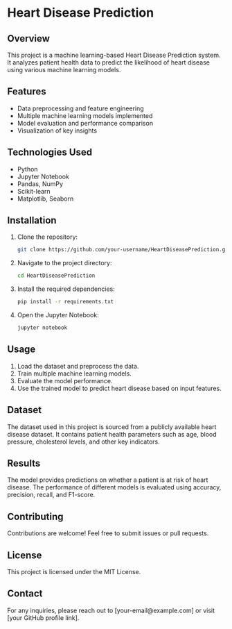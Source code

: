 # Heart Disease Prediction

## Overview

This project is a machine learning-based Heart Disease Prediction system. It analyzes patient health data to predict the likelihood of heart disease using various machine learning models.

## Features

- Data preprocessing and feature engineering
- Multiple machine learning models implemented
- Model evaluation and performance comparison
- Visualization of key insights

## Technologies Used

- Python
- Jupyter Notebook
- Pandas, NumPy
- Scikit-learn
- Matplotlib, Seaborn

## Installation

1. Clone the repository:
   ```sh
   git clone https://github.com/your-username/HeartDiseasePrediction.git
   ```
2. Navigate to the project directory:
   ```sh
   cd HeartDiseasePrediction
   ```
3. Install the required dependencies:
   ```sh
   pip install -r requirements.txt
   ```
4. Open the Jupyter Notebook:
   ```sh
   jupyter notebook
   ```

## Usage

1. Load the dataset and preprocess the data.
2. Train multiple machine learning models.
3. Evaluate the model performance.
4. Use the trained model to predict heart disease based on input features.

## Dataset

The dataset used in this project is sourced from a publicly available heart disease dataset. It contains patient health parameters such as age, blood pressure, cholesterol levels, and other key indicators.

## Results

The model provides predictions on whether a patient is at risk of heart disease. The performance of different models is evaluated using accuracy, precision, recall, and F1-score.

## Contributing

Contributions are welcome! Feel free to submit issues or pull requests.

## License

This project is licensed under the MIT License.

## Contact

For any inquiries, please reach out to [your-email\@example.com] or visit [your GitHub profile link].

